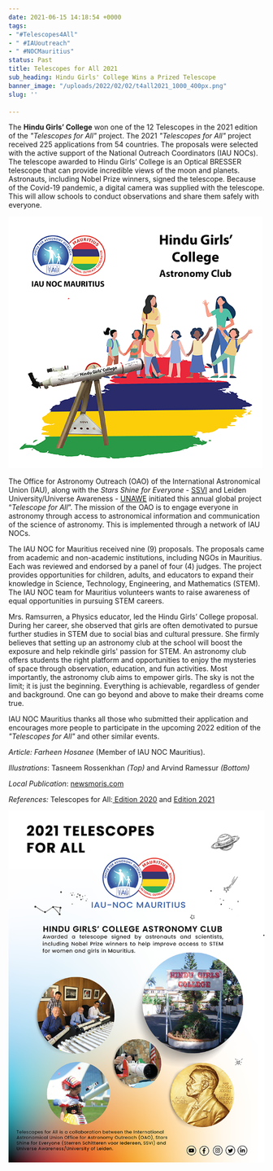 ```yaml
---
date: 2021-06-15 14:18:54 +0000
tags:
- "#Telescopes4All"
- " #IAUoutreach"
- " #NOCMauritius"
status: Past
title: Telescopes for All 2021
sub_heading: Hindu Girls' College Wins a Prized Telescope
banner_image: "/uploads/2022/02/02/t4all2021_1000_400px.png"
slug: ''

---
```

The **Hindu Girls’ College** won one of the 12 Telescopes in the 2021 edition of the _"Telescopes for All"_ project. The 2021 _"Telescopes for All"_ project received 225 applications from 54 countries. The proposals were selected with the active support of the National Outreach Coordinators (IAU NOCs). The telescope awarded to Hindu Girls’ College is an Optical BRESSER telescope that can provide incredible views of the moon and planets. Astronauts, including Nobel Prize winners, signed the telescope. Because of the Covid-19 pandemic, a digital camera was supplied with the telescope. This will allow schools to conduct observations and share them safely with everyone.

![](/uploads/2022/02/02/t4all_illust_tasneem_500px.png)

The Office for Astronomy Outreach (OAO) of the International Astronomical Union (IAU), along with the _Stars Shine for Everyone_ - [SSVI](http://www.ssvi.be/) and Leiden University/Universe Awareness - [UNAWE](https://www.unawe.org/) initiated this annual global project “_Telescope for All_”. The mission of the OAO is to engage everyone in astronomy through access to astronomical information and communication of the science of astronomy. This is implemented through a network of IAU NOCs.

The IAU NOC for Mauritius received nine (9) proposals. The proposals came from academic and non-academic institutions, including NGOs in Mauritius. Each was reviewed and endorsed by a panel of four (4) judges. The project provides opportunities for children, adults, and educators to expand their knowledge in Science, Technology, Engineering, and Mathematics (STEM). The IAU NOC team for Mauritius volunteers wants to raise awareness of equal opportunities in pursuing STEM careers.

Mrs. Ramsurren, a Physics educator, led the Hindu Girls’ College proposal. During her career, she observed that girls are often demotivated to pursue further studies in STEM due to social bias and cultural pressure. She firmly believes that setting up an astronomy club at the school will boost the exposure and help rekindle girls' passion for STEM. An astronomy club offers students the right platform and opportunities to enjoy the mysteries of space through observation, education, and fun activities. Most importantly, the astronomy club aims to empower girls. The sky is not the limit; it is just the beginning. Everything is achievable, regardless of gender and background. One can go beyond and above to make their dreams come true.

IAU NOC Mauritius thanks all those who submitted their application and encourages more people to participate in the upcoming 2022 edition of the _"Telescopes for All"_ and other similar events.

_Article: Farheen Hosanee_ (Member of IAU NOC Mauritius).

_Illustrations_: Tasneem Rossenkhan _(Top)_ and Arvind Ramessur _(Bottom)_ 

_Local Publication_: [newsmoris.com]()

_References:_ Telescopes for All:[ Edition 2020](https://www.iau.org/news/announcements/detail/ann20026/ "Edition 2020") and [Edition 2021](https://www.iau.org/public/telescopecollaboration/ "Edition 2021")

![](/uploads/2022/02/02/800px.png)
